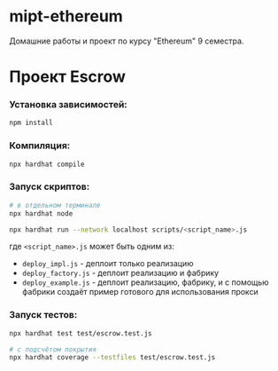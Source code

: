 # mipt-ethereum

Домашние работы и проект по курсу "Ethereum" 9 семестра.

# Проект Escrow

### Установка зависимостей:

```bash
npm install
```

### Компиляция:

```bash
npx hardhat compile
```

### Запуск скриптов:

```bash
# в отдельном терминале
npx hardhat node
```

```bash
npx hardhat run --network localhost scripts/<script_name>.js
```
где `<script_name>.js` может быть одним из:
* `deploy_impl.js` - деплоит только реализацию
* `deploy_factory.js` - деплоит реализацию и фабрику
* `deploy_example.js` - деплоит реализацию, фабрику, и с помощью фабрики создаёт пример готового для использования прокси

### Запуск тестов:
```bash
npx hardhat test test/escrow.test.js

# с подсчётом покрытия
npx hardhat coverage --testfiles test/escrow.test.js
```